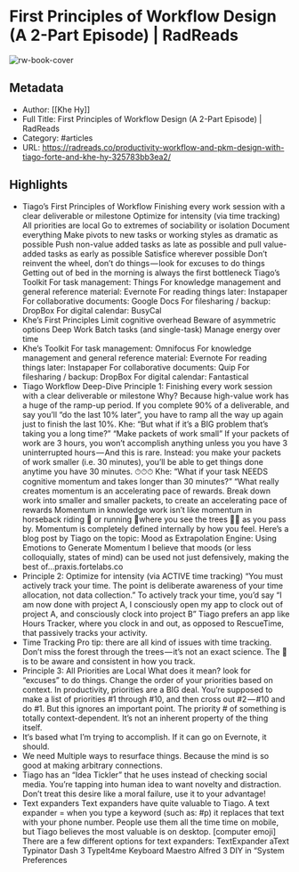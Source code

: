 # First Principles of Workflow Design (A 2-Part Episode) | RadReads

![rw-book-cover](https://readwise-assets.s3.amazonaws.com/static/images/article4.6bc1851654a0.png)

## Metadata
- Author: [[Khe Hy]]
- Full Title: First Principles of Workflow Design (A 2-Part Episode) | RadReads
- Category: #articles
- URL: https://radreads.co/productivity-workflow-and-pkm-design-with-tiago-forte-and-khe-hy-325783bb3ea2/

## Highlights
- Tiago’s First Principles of Workflow
  Finishing every work session with a clear deliverable or milestone
  Optimize for intensity (via time tracking)
  All priorities are local
  Go to extremes of sociability or isolation
  Document everything
  Make pivots to new tasks or working styles as dramatic as possible
  Push non-value added tasks as late as possible and pull value-added tasks as early as possible
  Satisfice wherever possible
  Don’t reinvent the wheel, don’t do things — look for excuses to do things
  Getting out of bed in the morning is always the first bottleneck
  Tiago’s Toolkit
  For task management: Things
  For knowledge management and general reference material: Evernote
  For reading things later: Instapaper
  For collaborative documents: Google Docs
  For filesharing / backup: DropBox
  For digital calendar: BusyCal
- Khe’s First Principles
  Limit cognitive overhead
  Beware of asymmetric options
  Deep Work
  Batch tasks (and single-task)
  Manage energy over time
- Khe’s Toolkit
  For task management: Omnifocus
  For knowledge management and general reference material: Evernote
  For reading things later: Instapaper
  For collaborative documents: Quip
  For filesharing / backup: DropBox
  For digital calendar: Fantastical
- Tiago Workflow Deep-Dive
  Principle 1: Finishing every work session with a clear deliverable or milestone
  Why? Because high-value work has a huge of the ramp-up period. If you complete 90% of a deliverable, and say you’ll “do the last 10% later”, you have to ramp all the way up again just to finish the last 10%.
  Khe: “But what if it’s a BIG problem that’s taking you a long time?”
  “Make packets of work small”
  If your packets of work are 3 hours, you won’t accomplish anything unless you you have 3 uninterrupted hours — And this is rare.
  Instead: you make your packets of work smaller (i.e. 30 minutes), you’ll be able to get things done anytime you have 30 minutes. ⏱⏱⏱
  Khe: “What if your task NEEDS cognitive momentum and takes longer than 30 minutes?”
  “What really creates momentum is an accelerating pace of rewards. Break down work into smaller and smaller packets, to create an accelerating pace of rewards
  Momentum in knowledge work isn’t like momentum in horseback riding 🐎 or running 🏃where you see the trees 🌲🌲 as you pass by. Momentum is completely defined internally by how you feel.
  Here’s a blog post by Tiago on the topic:
  Mood as Extrapolation Engine: Using Emotions to Generate Momentum
  I believe that moods (or less colloquially, states of mind) can be used not just defensively, making the best of…praxis.fortelabs.co
- Principle 2: Optimize for intensity (via ACTIVE time tracking)
  “You must actively track your time. The point is deliberate awareness of your time allocation, not data collection.”
  To actively track your time, you’d say “I am now done with project A, I consciously open my app to clock out of project A, and consciously clock into project B”
  Tiago prefers an app like Hours Tracker, where you clock in and out, as opposed to RescueTime, that passively tracks your activity.
- Time Tracking Pro tip: there are all kind of issues with time tracking. Don’t miss the forest through the trees — it’s not an exact science. The 🔑 is to be aware and consistent in how you track.
- Principle 3: All Priorities are Local
  What does it mean? look for “excuses” to do things. Change the order of your priorities based on context.
  In productivity, priorities are a BIG deal. You’re supposed to make a list of priorities #1 through #10, and then cross out #2 — #10 and do #1.
  But this ignores an important point. The priority # of something is totally context-dependent. It’s not an inherent property of the thing itself.
- It‘s based what I’m trying to accomplish. If it can go on Evernote, it should.
- We need Multiple ways to resurface things. Because the mind is so good at making arbitrary connections.
- Tiago has an “Idea Tickler” that he uses instead of checking social media.
  You’re tapping into human idea to want novelty and distraction. Don’t treat this desire like a moral failure, use it to your advantage!
- Text expanders
  Text expanders have quite valuable to Tiago. A text expander = when you type a keyword (such as: #p) it replaces that text with your phone number.
  People use them all the time time on mobile, but Tiago believes the most valuable is on desktop. [computer emoji]
  There are a few different options for text expanders:
  TextExpander
  aText
  Typinator
  Dash 3
  TypeIt4me
  Keyboard Maestro
  Alfred 3
  DIY in “System Preferences
